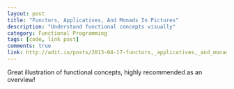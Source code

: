 ```yaml
---
layout: post
title: "Functors, Applicatives, And Monads In Pictures"
description: "Understand functional concepts visually"
category: Functional Programming
tags: [code, link post]
comments: true
link: http://adit.io/posts/2013-04-17-functors,_applicatives,_and_monads_in_pictures.html
---
```


Great illustration of functional concepts, highly recommended as an overview!
